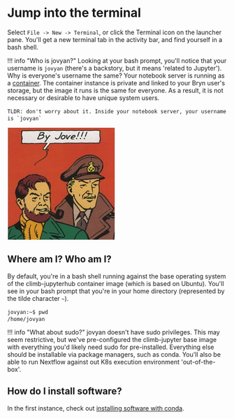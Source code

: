 # Jump into the terminal

Select `File -> New -> Terminal`, or click the Terminal icon on the launcher pane. You'll get a new terminal tab in the activity bar, and find yourself in a bash shell.

<!-- prettier-ignore -->
!!! info "Who is jovyan?"
    Looking at your bash prompt, you'll notice that your username is `jovyan` (there's a backstory, but it means 'related to Jupyter'). Why is everyone's username the same? Your notebook server is running as a [container](https://cloud.google.com/learn/what-are-containers). The container instance is private and linked to your Bryn user's storage, but the image it runs is the same for everyone. As a result, it is not necessary or desirable to have unique system users.

    TLDR: don't worry about it. Inside your notebook server, your username is `jovyan`

![By jove comic](../img/by-jove.jpg)

## Where am I? Who am I?

By default, you're in a bash shell running against the base operating system of the climb-jupyterhub container image (which is based on Ubuntu). You'll see in your bash prompt that you're in your home directory (represented by the tilde character `~`).

```console
jovyan:~$ pwd
/home/jovyan
```

<!-- prettier-ignore -->
!!! info "What about sudo?"
    jovyan doesn't have sudo privileges. This may seem restrictive, but we've pre-configured the climb-jupyter base image with everything you'd likely need sudo for pre-installed. Everything else should be installable via package managers, such as conda. You'll also be able to run Nextflow against out K8s execution environment 'out-of-the-box'.

## How do I install software?

In the first instance, check out [installing software with conda](installing-software-with-conda.md).
